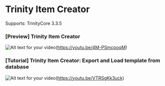 # Trinity Item Creator
Supports: TrinityCore 3.3.5

### [Preview] Trinity Item Creator
![Alt text for your video](https://image.ibb.co/iLRJXU/Screenshot_3.jpg)(https://youtu.be/4M-PSmcpoqM)

### [Tutorial] Trinity Item Creator: Export and Load template from database
![Alt text for your video](https://image.ibb.co/kCcdz9/download.png)(https://youtu.be/VTRSgKk3uck)
